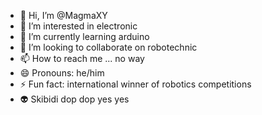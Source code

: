 - 👋 Hi, I’m @MagmaXY
- 👀 I’m interested in electronic
- 🌱 I’m currently learning arduino
- 💞️ I’m looking to collaborate on robotechnic
- 📫 How to reach me ... no way
- 😄 Pronouns: he/him
- ⚡ Fun fact: international winner of robotics competitions
- 👽 Skibidi dop dop yes yes
<!---
MagmaXY/MagmaXY is a ✨ special ✨ repository because its `README.md` (this file) appears on your GitHub profile.
You can click the Preview link to take a look at your changes.
--->
